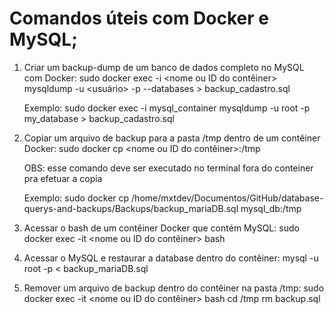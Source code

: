 # Comandos úteis com Docker e MySQL;

1.  Criar um backup-dump de um banco de dados completo no MySQL com Docker:
    sudo docker exec -i <nome ou ID do contêiner> mysqldump -u <usuário> -p --databases <nome do banco de dados> > backup_cadastro.sql

    Exemplo:
    sudo docker exec -i mysql_container mysqldump -u root -p my_database > backup_cadastro.sql

2.  Copiar um arquivo de backup para a pasta /tmp dentro de um contêiner Docker:
    sudo docker cp <caminho para o backup> <nome ou ID do contêiner>:/tmp

    OBS: esse comando deve ser executado no terminal fora do conteiner pra efetuar a copia

    Exemplo:
    sudo docker cp /home/mxtdev/Documentos/GitHub/database-querys-and-backups/Backups/backup_mariaDB.sql mysql_db:/tmp

3.  Acessar o bash de um contêiner Docker que contém MySQL:
    sudo docker exec -it <nome ou ID do contêiner> bash

4.  Acessar o MySQL e restaurar a database dentro do contêiner:
    mysql -u root -p < backup_mariaDB.sql

5.  Remover um arquivo de backup dentro do contêiner na pasta /tmp:
    sudo docker exec -it <nome ou ID do contêiner> bash
    cd /tmp
    rm backup.sql
